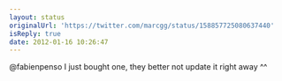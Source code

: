 ```yaml
---
layout: status
originalUrl: 'https://twitter.com/marcgg/status/158857725080637440'
isReply: true
date: 2012-01-16 10:26:47
---
```


@fabienpenso I just bought one, they better not update it right away ^^

